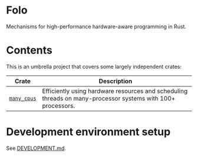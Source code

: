 # Folo

Mechanisms for high-performance hardware-aware programming in Rust.

# Contents

This is an umbrella project that covers some largely independent crates:

| Crate                                     | Description                                                                                                 |
|-------------------------------------------|-------------------------------------------------------------------------------------------------------------|
| [`many_cpus`](crates/many_cpus/README.md) | Efficiently using hardware resources and scheduling threads on many-processor systems with 100+ processors. |

# Development environment setup

See [DEVELOPMENT.md](DEVELOPMENT.md).